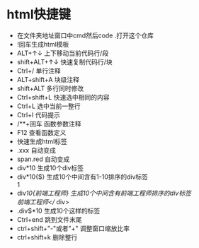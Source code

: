# html快捷键
* 在文件夹地址窗口中cmd然后code .打开这个仓库
* !回车生成html模板
* ALT+↑↓       上下移动当前代码行/段
* shift+ALT+↑↓ 快速复制代码行/块
* Ctrl+/       单行注释
* ALT+shift+A  块级注释
* shift+ALT    多行同时修改
* Ctrl+shift+L 快速选中相同的内容
* Ctrl+L       选中当前一整行
* Ctrl+I       代码提示
* /**+回车      函数参数注释
* F12           查看函数定义
* 快速生成html标签
* .xxx     自动变成   <div class="xxx"></div>
* span.red 自动变成   <span class="red"></span>
* div*10   生成10个div标签  <div></div>
* div*10{$}   生成10个中间含有1-10排序的div标签  <div>1</div>
* div*10{前端工程师}  生成10个中间含有前端工程师排序的div标签  <div>前端工程师</* div>
* .div$*10  生成10个这样的标签<div class="div1"></div>
* Ctrl+end  跳到文件末尾
* ctrl+shift+"-"或者"+"  调整窗口缩放比率
* ctrl+shift+k   删除整行
